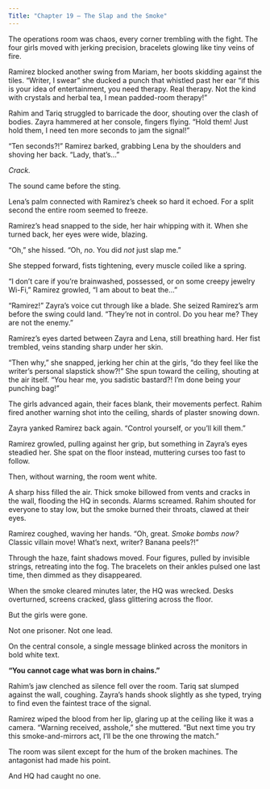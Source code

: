 ```yaml
---
Title: "Chapter 19 – The Slap and the Smoke"
---
```


The operations room was chaos, every corner trembling with the fight. The four girls moved with jerking precision, bracelets glowing like tiny veins of fire.

Ramirez blocked another swing from Mariam, her boots skidding against the tiles. “Writer, I swear” she ducked a punch that whistled past her ear “if this is your idea of entertainment, you need therapy. Real therapy. Not the kind with crystals and herbal tea, I mean padded-room therapy!”

Rahim and Tariq struggled to barricade the door, shouting over the clash of bodies. Zayra hammered at her console, fingers flying. “Hold them! Just hold them, I need ten more seconds to jam the signal!”

“Ten seconds?!” Ramirez barked, grabbing Lena by the shoulders and shoving her back. “Lady, that’s...”

*Crack.*

The sound came before the sting.

Lena’s palm connected with Ramirez’s cheek so hard it echoed. For a split second the entire room seemed to freeze.

Ramirez’s head snapped to the side, her hair whipping with it. When she turned back, her eyes were wide, blazing.

“Oh,” she hissed. “Oh, *no*. You did *not* just slap me.”

She stepped forward, fists tightening, every muscle coiled like a spring.

“I don’t care if you’re brainwashed, possessed, or on some creepy jewelry Wi-Fi,” Ramirez growled, “I am about to beat the...”

“Ramirez!” Zayra’s voice cut through like a blade. She seized Ramirez’s arm before the swing could land. “They’re not in control. Do you hear me? They are not the enemy.”

Ramirez’s eyes darted between Zayra and Lena, still breathing hard. Her fist trembled, veins standing sharp under her skin.

“Then why,” she snapped, jerking her chin at the girls, “do they feel like the writer’s personal slapstick show?!” She spun toward the ceiling, shouting at the air itself. “You hear me, you sadistic bastard?! I’m done being your punching bag!”

The girls advanced again, their faces blank, their movements perfect. Rahim fired another warning shot into the ceiling, shards of plaster snowing down.

Zayra yanked Ramirez back again. “Control yourself, or you’ll kill them.”

Ramirez growled, pulling against her grip, but something in Zayra’s eyes steadied her. She spat on the floor instead, muttering curses too fast to follow.

Then, without warning, the room went white.

A sharp hiss filled the air. Thick smoke billowed from vents and cracks in the wall, flooding the HQ in seconds. Alarms screamed. Rahim shouted for everyone to stay low, but the smoke burned their throats, clawed at their eyes.

Ramirez coughed, waving her hands. “Oh, great. *Smoke bombs now?* Classic villain move! What’s next, writer? Banana peels?!”

Through the haze, faint shadows moved. Four figures, pulled by invisible strings, retreating into the fog. The bracelets on their ankles pulsed one last time, then dimmed as they disappeared.

When the smoke cleared minutes later, the HQ was wrecked. Desks overturned, screens cracked, glass glittering across the floor.

But the girls were gone.

Not one prisoner. Not one lead.

On the central console, a single message blinked across the monitors in bold white text.

**“You cannot cage what was born in chains.”**

Rahim’s jaw clenched as silence fell over the room. Tariq sat slumped against the wall, coughing. Zayra’s hands shook slightly as she typed, trying to find even the faintest trace of the signal.

Ramirez wiped the blood from her lip, glaring up at the ceiling like it was a camera. “Warning received, asshole,” she muttered. “But next time you try this smoke-and-mirrors act, I’ll be the one throwing the match.”

The room was silent except for the hum of the broken machines. The antagonist had made his point.

And HQ had caught no one.